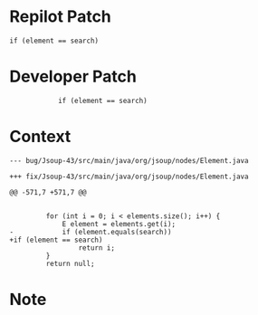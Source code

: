 # Repilot Patch

```
if (element == search)
```

# Developer Patch

```
            if (element == search)
```

# Context

```
--- bug/Jsoup-43/src/main/java/org/jsoup/nodes/Element.java

+++ fix/Jsoup-43/src/main/java/org/jsoup/nodes/Element.java

@@ -571,7 +571,7 @@

 
         for (int i = 0; i < elements.size(); i++) {
             E element = elements.get(i);
-            if (element.equals(search))
+if (element == search)
                 return i;
         }
         return null;
```

# Note

